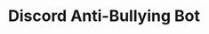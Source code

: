 ---
title: 'Discord Anti-Bullying Bot'
type: 'personal project'
affiliation:
images: ["DiscordBot1","DiscordBot2","DiscordBot3","DiscordBot4","DiscordBot5","DiscordBot6"]
imageHeight: 300px
skills: ['Python', 'Raspberry Pi']
videoLink:  ""
github: ""
links: []
linkTitles: []
linkTypes: []
description:
---